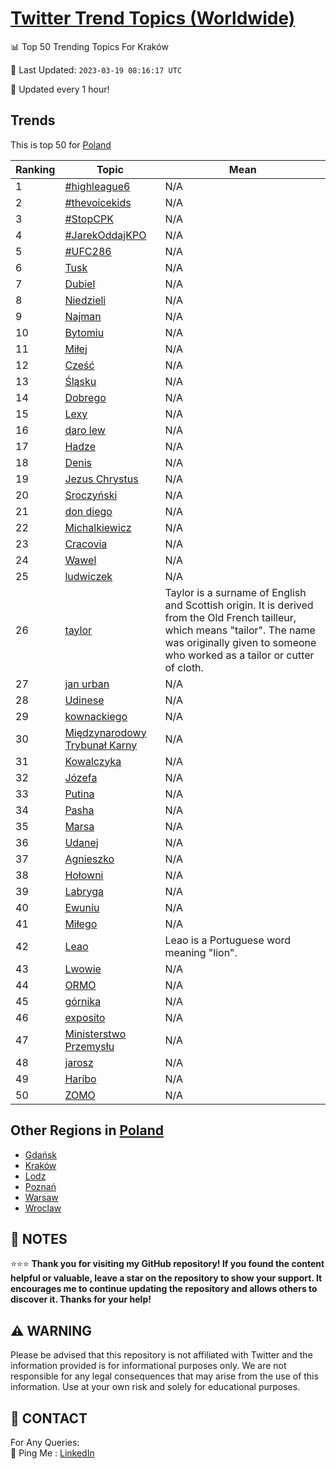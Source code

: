 [Twitter Trend Topics (Worldwide)](https://github.com/ErcinDedeoglu/Twitter-Trend-Topics)
==========


📊 Top 50 Trending Topics For Kraków

📆 Last Updated: `2023-03-19 08:16:17 UTC`

🔧 Updated every 1 hour!


## Trends

This is top 50 for [Poland](</Poland>)

| Ranking | Topic | Mean |
| ------- | ------------ | ------------ |
| 1 | [#highleague6](http://twitter.com/search?q=%23highleague6) | N/A |
| 2 | [#thevoicekids](http://twitter.com/search?q=%23thevoicekids) | N/A |
| 3 | [#StopCPK](http://twitter.com/search?q=%23StopCPK) | N/A |
| 4 | [#JarekOddajKPO](http://twitter.com/search?q=%23JarekOddajKPO) | N/A |
| 5 | [#UFC286](http://twitter.com/search?q=%23UFC286) | N/A |
| 6 | [Tusk](http://twitter.com/search?q=Tusk) | N/A |
| 7 | [Dubiel](http://twitter.com/search?q=Dubiel) | N/A |
| 8 | [Niedzieli](http://twitter.com/search?q=Niedzieli) | N/A |
| 9 | [Najman](http://twitter.com/search?q=Najman) | N/A |
| 10 | [Bytomiu](http://twitter.com/search?q=Bytomiu) | N/A |
| 11 | [Miłej](http://twitter.com/search?q=Mi%c5%82ej) | N/A |
| 12 | [Cześć](http://twitter.com/search?q=Cze%c5%9b%c4%87) | N/A |
| 13 | [Śląsku](http://twitter.com/search?q=%c5%9al%c4%85sku) | N/A |
| 14 | [Dobrego](http://twitter.com/search?q=Dobrego) | N/A |
| 15 | [Lexy](http://twitter.com/search?q=Lexy) | N/A |
| 16 | [daro lew](http://twitter.com/search?q=daro+lew) | N/A |
| 17 | [Hadze](http://twitter.com/search?q=Hadze) | N/A |
| 18 | [Denis](http://twitter.com/search?q=Denis) | N/A |
| 19 | [Jezus Chrystus](http://twitter.com/search?q=Jezus+Chrystus) | N/A |
| 20 | [Sroczyński](http://twitter.com/search?q=Sroczy%c5%84ski) | N/A |
| 21 | [don diego](http://twitter.com/search?q=don+diego) | N/A |
| 22 | [Michalkiewicz](http://twitter.com/search?q=Michalkiewicz) | N/A |
| 23 | [Cracovia](http://twitter.com/search?q=Cracovia) | N/A |
| 24 | [Wawel](http://twitter.com/search?q=Wawel) | N/A |
| 25 | [ludwiczek](http://twitter.com/search?q=ludwiczek) | N/A |
| 26 | [taylor](http://twitter.com/search?q=taylor) | Taylor is a surname of English and Scottish origin. It is derived from the Old French tailleur, which means "tailor". The name was originally given to someone who worked as a tailor or cutter of cloth. |
| 27 | [jan urban](http://twitter.com/search?q=jan+urban) | N/A |
| 28 | [Udinese](http://twitter.com/search?q=Udinese) | N/A |
| 29 | [kownackiego](http://twitter.com/search?q=kownackiego) | N/A |
| 30 | [Międzynarodowy Trybunał Karny](http://twitter.com/search?q=Mi%c4%99dzynarodowy+Trybuna%c5%82+Karny) | N/A |
| 31 | [Kowalczyka](http://twitter.com/search?q=Kowalczyka) | N/A |
| 32 | [Józefa](http://twitter.com/search?q=J%c3%b3zefa) | N/A |
| 33 | [Putina](http://twitter.com/search?q=Putina) | N/A |
| 34 | [Pasha](http://twitter.com/search?q=Pasha) | N/A |
| 35 | [Marsa](http://twitter.com/search?q=Marsa) | N/A |
| 36 | [Udanej](http://twitter.com/search?q=Udanej) | N/A |
| 37 | [Agnieszko](http://twitter.com/search?q=Agnieszko) | N/A |
| 38 | [Hołowni](http://twitter.com/search?q=Ho%c5%82owni) | N/A |
| 39 | [Labryga](http://twitter.com/search?q=Labryga) | N/A |
| 40 | [Ewuniu](http://twitter.com/search?q=Ewuniu) | N/A |
| 41 | [Miłego](http://twitter.com/search?q=Mi%c5%82ego) | N/A |
| 42 | [Leao](http://twitter.com/search?q=Leao) | Leao is a Portuguese word meaning "lion". |
| 43 | [Lwowie](http://twitter.com/search?q=Lwowie) | N/A |
| 44 | [ORMO](http://twitter.com/search?q=ORMO) | N/A |
| 45 | [górnika](http://twitter.com/search?q=g%c3%b3rnika) | N/A |
| 46 | [exposito](http://twitter.com/search?q=exposito) | N/A |
| 47 | [Ministerstwo Przemysłu](http://twitter.com/search?q=Ministerstwo+Przemys%c5%82u) | N/A |
| 48 | [jarosz](http://twitter.com/search?q=jarosz) | N/A |
| 49 | [Haribo](http://twitter.com/search?q=Haribo) | N/A |
| 50 | [ZOMO](http://twitter.com/search?q=ZOMO) | N/A |



## Other Regions in [Poland](</Poland>)

* [Gdańsk](</Poland/Gdańsk.md>)
* [Kraków](</Poland/Kraków.md>)
* [Lodz](</Poland/Lodz.md>)
* [Poznań](</Poland/Poznań.md>)
* [Warsaw](</Poland/Warsaw.md>)
* [Wroclaw](</Poland/Wroclaw.md>)



## 📝 NOTES

⭐⭐⭐ **Thank you for visiting my GitHub repository! If you found the content helpful or valuable, leave a star on the repository to show your support. It encourages me to continue updating the repository and allows others to discover it. Thanks for your help!**


## ⚠️ WARNING

Please be advised that this repository is not affiliated with Twitter and the information provided is for informational purposes only. We are not responsible for any legal consequences that may arise from the use of this information. Use at your own risk and solely for educational purposes.


## 📨 CONTACT

 For Any Queries:  
            🏓 Ping Me : [LinkedIn](https://www.linkedin.com/in/ercindedeoglu/)
